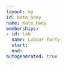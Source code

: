 ```yaml
---
layout: mp
id: kate_hoey
name: Kate Hoey
memberships:
- id: lab
  name: Labour Party
  start: 
  end: 
autogenerated: true
---
```

